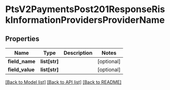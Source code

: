 # PtsV2PaymentsPost201ResponseRiskInformationProvidersProviderName

## Properties
Name | Type | Description | Notes
------------ | ------------- | ------------- | -------------
**field_name** | **list[str]** |  | [optional] 
**field_value** | **list[str]** |  | [optional] 

[[Back to Model list]](../README.md#documentation-for-models) [[Back to API list]](../README.md#documentation-for-api-endpoints) [[Back to README]](../README.md)


